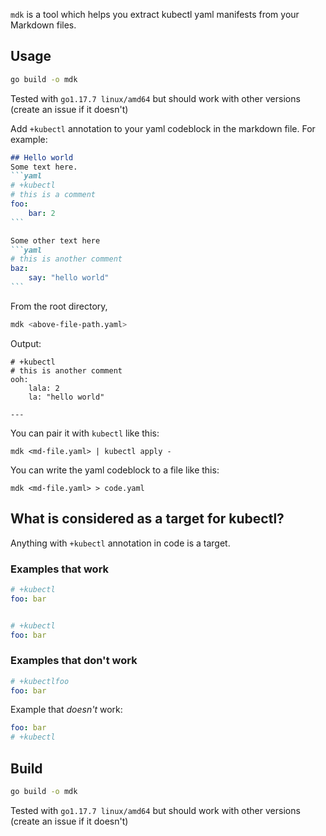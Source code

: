 `mdk` is a tool which helps you extract kubectl yaml manifests from your Markdown files.  

## Usage
```bash
go build -o mdk
```
Tested with `go1.17.7 linux/amd64` but should work with other versions (create an issue if it doesn't)

Add `+kubectl` annotation to your yaml codeblock in the markdown file. 
For example:
````md
## Hello world
Some text here.
```yaml
# +kubectl
# this is a comment
foo:
    bar: 2
```

Some other text here
```yaml
# this is another comment
baz:
    say: "hello world"
```
````
From the root directory, 
```bash
mdk <above-file-path.yaml> 
```
Output:
```
# +kubectl
# this is another comment
ooh:
    lala: 2
    la: "hello world"

---
```
You can pair it with `kubectl` like this:
```
mdk <md-file.yaml> | kubectl apply -
```
You can write the yaml codeblock to a file like this:
```
mdk <md-file.yaml> > code.yaml
```

## What is considered as a target for kubectl?
Anything with `+kubectl` annotation in code is a target.
### Examples that work
```yaml
# +kubectl
foo: bar
```
```yaml

# +kubectl
foo: bar
```

### Examples that don't work
```yaml
# +kubectlfoo
foo: bar
```

Example that *doesn't* work:
```yaml
foo: bar
# +kubectl
```

## Build
```bash
go build -o mdk
```
Tested with `go1.17.7 linux/amd64` but should work with other versions (create an issue if it doesn't)

